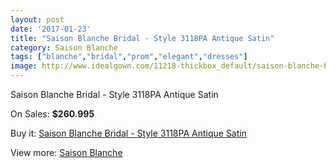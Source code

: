 ```yaml
---
layout: post
date: '2017-01-23'
title: "Saison Blanche Bridal - Style 3118PA Antique Satin"
category: Saison Blanche
tags: ["blanche","bridal","prom","elegant","dresses"]
image: http://www.idealgown.com/11218-thickbox_default/saison-blanche-bridal-style-3118pa-antique-satin.jpg
---
```

Saison Blanche Bridal - Style 3118PA Antique Satin

On Sales: **$260.995**
<a href="https://www.idealgown.com/en/saison-blanche/4595-saison-blanche-bridal-style-3118pa-antique-satin.html"><amp-img layout="responsive" width="600" height="600" src="//www.idealgown.com/11218-thickbox_default/saison-blanche-bridal-style-3118pa-antique-satin.jpg" alt="Saison Blanche Bridal - Style 3118PA Antique Satin 0" /></a>
<a href="https://www.idealgown.com/en/saison-blanche/4595-saison-blanche-bridal-style-3118pa-antique-satin.html"><amp-img layout="responsive" width="600" height="600" src="//www.idealgown.com/11221-thickbox_default/saison-blanche-bridal-style-3118pa-antique-satin.jpg" alt="Saison Blanche Bridal - Style 3118PA Antique Satin 1" /></a>
<a href="https://www.idealgown.com/en/saison-blanche/4595-saison-blanche-bridal-style-3118pa-antique-satin.html"><amp-img layout="responsive" width="600" height="600" src="//www.idealgown.com/11220-thickbox_default/saison-blanche-bridal-style-3118pa-antique-satin.jpg" alt="Saison Blanche Bridal - Style 3118PA Antique Satin 2" /></a>
<a href="https://www.idealgown.com/en/saison-blanche/4595-saison-blanche-bridal-style-3118pa-antique-satin.html"><amp-img layout="responsive" width="600" height="600" src="//www.idealgown.com/11219-thickbox_default/saison-blanche-bridal-style-3118pa-antique-satin.jpg" alt="Saison Blanche Bridal - Style 3118PA Antique Satin 3" /></a>

Buy it: [Saison Blanche Bridal - Style 3118PA Antique Satin](https://www.idealgown.com/en/saison-blanche/4595-saison-blanche-bridal-style-3118pa-antique-satin.html "Saison Blanche Bridal - Style 3118PA Antique Satin")

View more: [Saison Blanche](https://www.idealgown.com/en/55-saison-blanche "Saison Blanche")